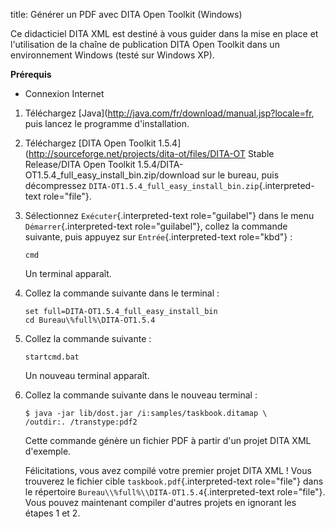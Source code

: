 title: Générer un PDF avec DITA Open Toolkit (Windows)

Ce didacticiel DITA XML est destiné à vous guider dans la mise en place
et l\'utilisation de la chaîne de publication DITA Open Toolkit dans un
environnement Windows (testé sur Windows XP).

**Prérequis**

-   Connexion Internet

1.  Téléchargez
    \[Java\](<http://java.com/fr/download/manual.jsp?locale=fr>, puis
    lancez le programme d\'installation.

2.  Téléchargez \[DITA Open Toolkit
    1.5.4\](<http://sourceforge.net/projects/dita-ot/files/DITA-OT>
    Stable Release/DITA Open Toolkit
    1.5.4/DITA-OT1.5.4_full_easy_install_bin.zip/download sur le bureau,
    puis décompressez
    `DITA-OT1.5.4_full_easy_install_bin.zip`{.interpreted-text
    role="file"}.

3.  Sélectionnez `Exécuter`{.interpreted-text role="guilabel"} dans le
    menu `Démarrer`{.interpreted-text role="guilabel"}, collez la
    commande suivante, puis appuyez sur `Entrée`{.interpreted-text
    role="kbd"} :

    ``` console
    cmd
    ```

    Un terminal apparaît.

4.  Collez la commande suivante dans le terminal :

    ``` console
    set full=DITA-OT1.5.4_full_easy_install_bin
    cd Bureau\%full%\DITA-OT1.5.4
    ```

5.  Collez la commande suivante :

    ``` console
    startcmd.bat
    ```

    Un nouveau terminal apparaît.

6.  Collez la commande suivante dans le nouveau terminal :

    ``` console
    $ java -jar lib/dost.jar /i:samples/taskbook.ditamap \
    /outdir:. /transtype:pdf2
    ```

    Cette commande génère un fichier PDF à partir d\'un projet DITA XML
    d\'exemple.

    Félicitations, vous avez compilé votre premier projet DITA XML !
    Vous trouverez le fichier cible `taskbook.pdf`{.interpreted-text
    role="file"} dans le répertoire
    `Bureau\\%full%\\DITA-OT1.5.4`{.interpreted-text role="file"}. Vous
    pouvez maintenant compiler d\'autres projets en ignorant les étapes
    1 et 2.
